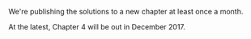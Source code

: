 
We're publishing the solutions to a new chapter at least once a month. 

At the latest, Chapter 4 will be out in December 2017.